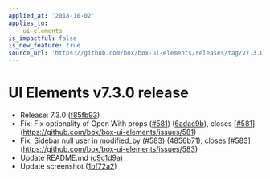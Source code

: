 ```yaml
---
applied_at: '2018-10-02'
applies_to:
  - ui-elements
is_impactful: false
is_new_feature: true
source_url: 'https://github.com/box/box-ui-elements/releases/tag/v7.3.0'
---
```


# UI Elements v7.3.0 release


* Release: 7.3.0 ([f85fb93](https://github.com/box/box-ui-elements/commit[f85fb93](https://github.com/box/box-ui-elements/commit/f85fb93)))
* Fix: Fix optionality of Open With props ([#581](https://github.com/box/box-ui-elements/pull/581)) ([6adac9b](https://github.com/box/box-ui-elements/commit[6adac9b](https://github.com/box/box-ui-elements/commit/6adac9b))), closes [[#581](https://github.com/box/box-ui-elements/pull/581)](https://github.com/box/box-ui-elements/issues/581)
* Fix: Sidebar null user in modified_by ([#583](https://github.com/box/box-ui-elements/pull/583)) ([4856b71](https://github.com/box/box-ui-elements/commit[4856b71](https://github.com/box/box-ui-elements/commit/4856b71))), closes [[#583](https://github.com/box/box-ui-elements/pull/583)](https://github.com/box/box-ui-elements/issues/583)
* Update README.md ([c9c1d9a](https://github.com/box/box-ui-elements/commit[c9c1d9a](https://github.com/box/box-ui-elements/commit/c9c1d9a)))
* Update screenshot ([1bf72a2](https://github.com/box/box-ui-elements/commit[1bf72a2](https://github.com/box/box-ui-elements/commit/1bf72a2)))



